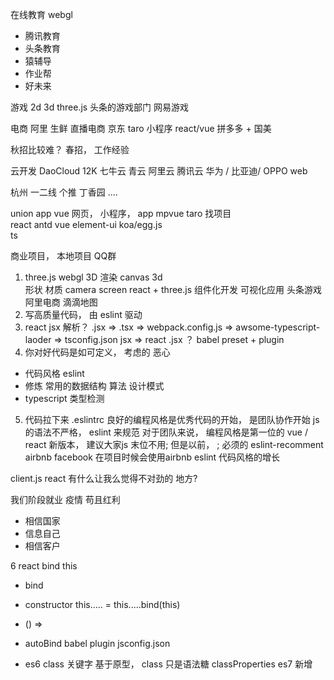 在线教育
  webgl   
  - 腾讯教育 
  - 头条教育
  - 猿辅导
  - 作业帮
  - 好未来

游戏
  2d 3d three.js 
  头条的游戏部门
  网易游戏

电商
  阿里 生鲜 直播电商
  京东 taro 小程序  react/vue
  拼多多 + 国美

秋招比较难？ 春招， 工作经验

云开发
  DaoCloud 12K 
  七牛云
  青云
  阿里云
  腾讯云
  华为 / 比亚迪/ OPPO  web  

杭州  一二线   个推   丁香园 .... 

union app  vue  网页， 小程序， app 
mpvue
taro   找项目   
react antd
vue element-ui
koa/egg.js  
ts 

商业项目， 本地项目  QQ群   


1. three.js  webgl 3D 渲染  canvas   3d  
  形状  材质  camera  screen 
  react + three.js  组件化开发 可视化应用
  头条游戏 阿里电商  滴滴地图
2. 写高质量代码， 由 eslint 驱动
3. react   jsx 解析？  .jsx => .tsx => webpack.config.js  => awsome-typescript-laoder => tsconfig.json  jsx  => react 
  .jsx ？ 
  babel   preset + plugin 
4. 你对好代码是如可定义， 考虑的 恶心
  - 代码风格 eslint 
  - 修炼
    常用的数据结构
    算法
    设计模式
  - typescript 类型检测 
5. 代码拉下来  .eslintrc
  良好的编程风格是优秀代码的开始， 是团队协作开始
  js 的语法不严格， eslint 来规范 
  对于团队来说， 编程风格是第一位的
  vue / react 新版本， 建议大家js 末位不用;
  但是以前， ; 必须的 eslint-recomment  airbnb facebook 
  在项目时候会使用airbnb 
  eslint 代码风格的增长

  client.js  react 有什么让我么觉得不对劲的
  地方?

  我们阶段就业   疫情  苟且红利
   - 相信国家
   - 信息自己
   - 相信客户

6 react  bind this
  - bind
  - constructor  this..... = this.....bind(this) 
  - () =>   
  - autoBind   babel  plugin   jsconfig.json 
  
- es6  class 关键字  基于原型， class 只是语法糖 
  classProperties es7 新增